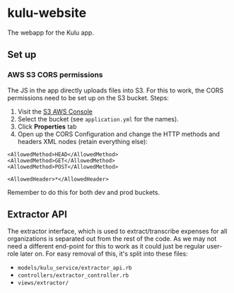 # kulu-website

The webapp for the Kulu app.

## Set up

### AWS S3 CORS permissions

The JS in the app directly uploads files into S3. For this to work,
the CORS permissions need to be set up on the S3 bucket. Steps:

1. Visit the
   [S3 AWS Console](https://console.aws.amazon.com/s3/home?region=us-east-1#)
1. Select the bucket (see `application.yml` for the names).
1. Click **Properties** tab
1. Open up the CORS Configuration and change the HTTP methods and
headers XML nodes (retain  everything else):
```
<AllowedMethod>HEAD</AllowedMethod>
<AllowedMethod>GET</AllowedMethod>
<AllowedMethod>POST</AllowedMethod>

<AllowedHeader>*</AllowedHeader>
```

Remember to do this for both dev and prod buckets.

## Extractor API

The extractor interface, which is used to extract/transcribe expenses for all organizations is separated out from the rest of the code. 
As we may not need a different end-point for this to work as it could just be regular user-role later on. For easy removal of this, it's split into these files:

* `models/kulu_service/extractor_api.rb`
* `controllers/extractor_controller.rb`
* `views/extractor/`
